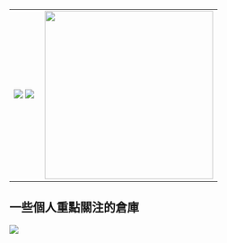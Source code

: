 <table>
  <tr>
    <td>
<img src="https://github-readme-stats.vercel.app/api?username=NiuBoss123&show_icons=true&icon_color=E91E63&title_color=FB7299&hide_border=true&locale=cn" />
<img src="https://github-readme-stats.vercel.app/api/top-langs/?username=NiuBoss123&layout=compact&title_color=000000&hide_border=true&locale=cn" />  </td>
    <td>
<img src="https://github.com/KawaiiZapic/KawaiiZapic/blob/master/\(.gif?raw=true" align="right" width="300"/> </td>
  </tr>
</table>

## 一些個人重點關注的倉庫
<a href="https://github.com/NiuBoss123/www.niuboss123.com">
  <img align="center" src="https://github-readme-stats.vercel.app/api/pin/?username=NiuBoss123&repo=www.niuboss123.com&theme=buefy" />
</a>
